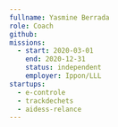 ```yaml
---
fullname: Yasmine Berrada
role: Coach
github: 
missions:
  - start: 2020-03-01
    end: 2020-12-31
    status: independent
    employer: Ippon/LLL
startups:
  - e-controle
  - trackdechets
  - aidess-relance
---
```

